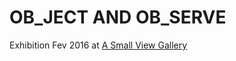 # OB_JECT AND OB_SERVE

Exhibition Fev 2016 at [A Small View Gallery](https://asmallviewproject.wordpress.com/)
